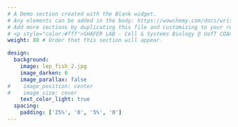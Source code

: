 ```yaml
---
# A Demo section created with the Blank widget.
# Any elements can be added in the body: https://wowchemy.com/docs/writing-markdown-latex/
# Add more sections by duplicating this file and customizing to your requirements.
# <p style="color:#fff">SHAFER LAB - Cell & Systems Biology @ UofT COACH</p>
weight: 80 # Order that this section will appear.

design:
  background:
    image: lep_fish_2.jpg
    image_darken: 0
    image_parallax: false
#    image_position: center
#    image_size: cover
    text_color_light: true
  spacing:
    padding: ['25%', '0', '5%', '0']
---
```


